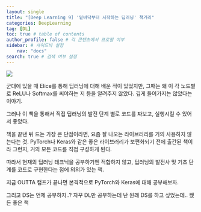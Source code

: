 ```yaml
---
layout: single
title: "[Deep Learning 9] '밑바닥부터 시작하는 딥러닝' 책거리"
categories: DeepLearning
tag: [DL]
toc: true # table of contents
author_profile: false # 각 콘텐츠에서 프로필 여부
sidebar: # 사이드바 설정
    nav: "docs"
search: true # 검색 여부 설정
---
```


<img src="https://image.yes24.com/goods/34970929/XL">

군대에 있을 때 Elice를 통해 딥러닝에 대해 배운 적이 있었지만, 그때는 왜 이 각 노드별로 ReLU나 Softmax를 써야하는 지 등을 알려주지 않았다.
깊게 들어가지는 않았다는 이야기.

그러나 이 책을 통해서 직접 딥러닝의 발전 단계 별로 코드를 짜보고, 실행시킬 수 있어서 좋았다.

책을 끝낸 뒤 드는 가장 큰 단점이라면, 요즘 잘 나오는 라이브러리를 거의 사용하지 않는다는 것.
PyTorch나 Keras와 같은 좋은 라이브러리가 보편화되기 전에 출간된 책이라 그런지, 거의 모든 코드를 직접 구성하게 된다.

따라서 현재의 딥러닝 테크닉을 공부하기엔 적합하지 않고, 딥러닝의 발전사 및 기초 단계를 코드로 구현한다는 점에 의의가 있는 책.

지금 OUTTA 캠프가 끝나면 본격적으로 PyTorch와 Keras에 대해 공부해보자.

그리고 DS는 언제 공부하지..? 자꾸 DL만 공부하는데 난 원래 DS를 하고 싶었는데.. 쨌든 좋은 책

